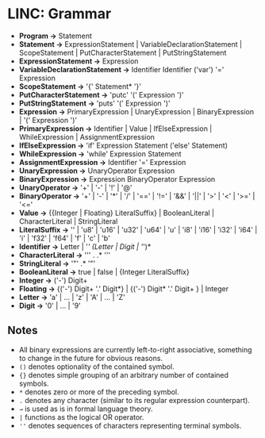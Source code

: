 # LINC: Grammar

- **Program →** Statement
- **Statement →** ExpressionStatement | VariableDeclarationStatement | ScopeStatement | PutCharacterStatement | PutStringStatement
- **ExpressionStatement →** Expression
- **VariableDeclarationStatement →** Identifier Identifier ('var') '=' Expression
- **ScopeStatement →** '{' Statement* '}'
- **PutCharacterStatement →** 'putc' '(' Expression ')'
- **PutStringStatement →** 'puts' '(' Expression ')'
- **Expression →** PrimaryExpression | UnaryExpression | BinaryExpression | '(' Expression ')'
- **PrimaryExpression →** Identifier | Value | IfElseExpression | WhileExpression | AssignmentExpression
- **IfElseExpression →** 'if' Expression Statement ('else' Statement)
- **WhileExpression →** 'while' Expression Statement
- **AssignmentExpression →** Identifier '=' Expression
- **UnaryExpression →** UnaryOperator Expression
- **BinaryExpression →** Expression BinaryOperator Expression
- **UnaryOperator →** '+' | '-' | '!' | '@'
- **BinaryOperator →** '+' | '-' | '*' | '/' | '==' | '!=' | '&&' | '||' | '>' | '<' | '>=' | '<='
- **Value →** {{Integer | Floating} LiteralSuffix} | BooleanLiteral | CharacterLiteral | StringLiteral
- **LiteralSuffix →**  '' | 'u8' | 'u16' | 'u32' | 'u64' | 'u' | 'i8' | 'i16' | 'i32' | 'i64' | 'i' | 'f32' | 'f64' | 'f' | 'c' | 'b'
- **Identifier →** Letter | '_' (Letter | Digit | '_')*
- **CharacterLiteral →** ''' . .* '''
- **StringLiteral →** '"' .* '"'
- **BooleanLiteral →** true | false | {Integer LiteralSuffix}
- **Integer →** ('-') Digit+
- **Floating →** {('-') Digit+ '.' Digit*} | {('-') Digit* '.' Digit+ } | Integer
- **Letter →** 'a' | ... | 'z' | 'A' | ... | 'Z'
- **Digit →** '0' | ... | '9'

## Notes

- All binary expressions are currently left-to-right associative, something to change in the future for obvious reasons.
- `()` denotes optionality of the contained symbol.
- `{}` denotes simple grouping of an arbitrary number of contained symbols.
- `*` denotes zero or more of the preceding symbol.
- `.` denotes any character (similar to its regular expression counterpart).
- `→` is used as is in formal language theory.
- `|` functions as the logical OR operator.
- `''` denotes sequences of characters representing terminal symbols.